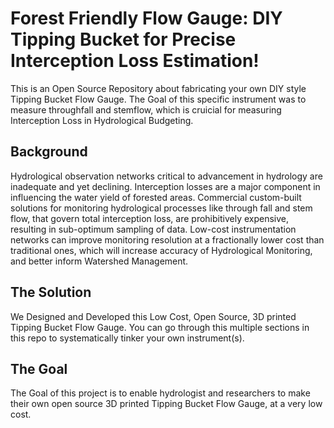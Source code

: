 # Forest Friendly Flow Gauge: DIY Tipping Bucket for Precise Interception Loss Estimation!
This is an Open Source Repository about fabricating your own DIY style Tipping Bucket Flow Gauge. The Goal of this specific instrument was to measure throughfall and stemflow, which is cruicial for measuring Interception Loss in Hydrological Budgeting.

## Background
Hydrological observation networks critical to advancement in hydrology are inadequate and yet declining. 
Interception losses are a major component in influencing the water yield of forested areas.
Commercial custom-built solutions for monitoring hydrological processes like through fall and stem flow, that govern total interception loss, are prohibitively expensive, resulting in sub-optimum sampling of data.
Low-cost instrumentation networks can improve monitoring resolution at a fractionally lower cost than traditional ones, which will increase accuracy of Hydrological Monitoring, and better inform Watershed Management.


## The Solution
We Designed and Developed this Low Cost, Open Source, 3D printed Tipping Bucket Flow Gauge.
You can go through this multiple sections in this repo to systematically tinker your own instrument(s).



## The Goal
The Goal of this project is to enable hydrologist and researchers to make their own open source 3D printed Tipping Bucket Flow Gauge, at a very low cost. 
